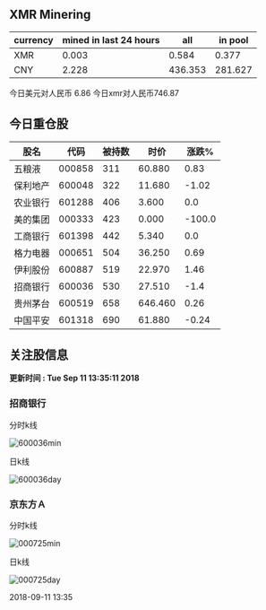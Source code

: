 ## XMR Minering

|currency|mined in last 24 hours|all|in pool|
|---|---|---|---|
|XMR|0.003|0.584|0.377|
|CNY|2.228|436.353|281.627|

今日美元对人民币 6.86	今日xmr对人民币746.87


## 今日重仓股 

|股名|代码|被持数|时价|涨跌%|
|---|---|---|---|---|
|五粮液|000858|311|60.880|0.83|
|保利地产|600048|322|11.680|-1.02|
|农业银行|601288|406|3.600|0.0|
|美的集团|000333|423|0.000|-100.0|
|工商银行|601398|442|5.340|0.0|
|格力电器|000651|504|36.250|0.69|
|伊利股份|600887|519|22.970|1.46|
|招商银行|600036|530|27.510|-1.4|
|贵州茅台|600519|658|646.460|0.26|
|中国平安|601318|690|61.880|-0.24|

## 关注股信息
**更新时间 : Tue Sep 11 13:35:11 2018**
### 招商银行 
分时k线

![600036min](http://image.sinajs.cn/newchart/min/n/sh600036.gif)

日k线

![600036day](http://image.sinajs.cn/newchart/daily/n/sh600036.gif)

### 京东方Ａ 
分时k线

![000725min](http://image.sinajs.cn/newchart/min/n/sz000725.gif)

日k线

![000725day](http://image.sinajs.cn/newchart/daily/n/sz000725.gif)

2018-09-11 13:35